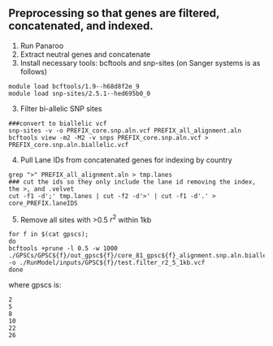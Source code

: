 ## Preprocessing so that genes are filtered, concatenated, and indexed.

1) Run Panaroo
2) Extract neutral genes and concatenate
3) Install necessary tools: bcftools and snp-sites (on Sanger systems is as follows)
```
module load bcftools/1.9--h68d8f2e_9
module load snp-sites/2.5.1--hed695b0_0 
```
3) Filter bi-allelic SNP sites
```
###convert to biallelic vcf
snp-sites -v -o PREFIX_core.snp.aln.vcf PREFIX_all_alignment.aln
bcftools view -m2 -M2 -v snps PREFIX_core.snp.aln.vcf > PREFIX_core.snp.aln.biallelic.vcf
```
4) Pull Lane IDs from concatenated genes for indexing by country
```
grep ">" PREFIX_all_alignment.aln > tmp.lanes
### cut the ids so they only include the lane id removing the index, the >, and .velvet
cut -f1 -d';' tmp.lanes | cut -f2 -d'>' | cut -f1 -d'.' > core_PREFIX.laneIDS
```
5) Remove all sites with >0.5 $r^2$ within 1kb
```
for f in $(cat gpscs);
do
bcftools +prune -l 0.5 -w 1000 ./GPSCs/GPSC${f}/out_gpsc${f}/core_81_gpsc${f}_alignment.snp.aln.biallelic.vcf -o ./RunModel/inputs/GPSC${f}/test.filter_r2_5_1kb.vcf
done
```
where gpscs is:
```
2
5
8
10
22
26
```
